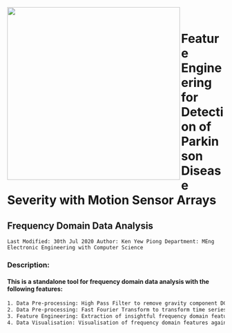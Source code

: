 <div>
<img src="https://upload.wikimedia.org/wikipedia/sco/thumb/d/d1/University_College_London_logo.svg/1280px-University_College_London_logo.svg.png" width="400px" align = "left"/>
</div>
<br>

# Feature Engineering for Detection of Parkinson Disease Severity with Motion Sensor Arrays
## Frequency Domain Data Analysis
`
Last Modified: 30th Jul 2020
Author: Ken Yew Piong
Department: MEng Electronic Engineering with Computer Science
`
### Description:
#### This is a standalone tool for frequency domain data analysis with the following features: 
```tex
1. Data Pre-processing: High Pass Filter to remove gravity component DC offset of accelerometer sensor data
2. Data Pre-processing: Fast Fourier Transform to transform time series sensor data into discrete frequency components
3. Feature Engineering: Extraction of insightful frequency domain features of PD gestures using statistical tools (e.g.: mean, std, iqr, skewness, kurtosis) 
4. Data Visualisation: Visualisation of frequency domain features against different levels of UPDRS rating PD severity
```
